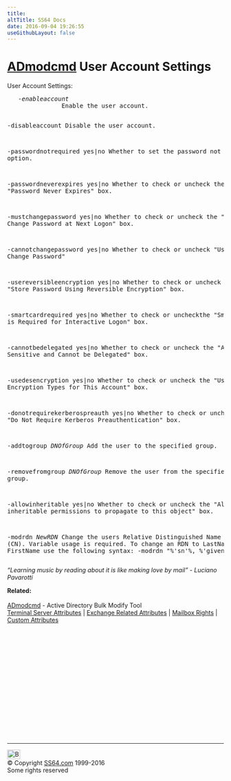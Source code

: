 ```yaml
---
title:
altTitle: SS64 Docs
date: 2016-09-04 19:26:55
useGithubLayout: false
---
```

<!-- #BeginLibraryItem "/Library/head_nt.lbi" --><!-- #EndLibraryItem --><h1><a href="admodcmd.html">ADmodcmd</a> User Account Settings</h1> 
<p>User Account Settings:</p>
<pre>   -<i>enableaccount</i>
               Enable the user account.

   -disableaccount
               Disable the user account.

   -passwordnotrequired yes|no
               Whether to set the password not required option.

   -passwordneverexpires yes|no
               Whether to check or uncheck the "Password Never Expires" box.

   -mustchangepassword yes|no
               Whether to check or uncheck the "User Must Change Password at
               Next Logon" box.

   -cannotchangepassword yes|no
               Whether to check or uncheck "User Cannot Change Password"

   -usereversibleencryption yes|no
               Whether to check or uncheck the "Store Password Using
               Reversible Encryption" box.

   -smartcardrequired yes|no
               Whether to check or uncheckthe "Smart Card is Required
               for Interactive Logon" box.

   -cannotbedelegated yes|no
               Whether to check or uncheck the "Account is Sensitive and Cannot
               be Delegated" box.

   -usedesencryption yes|no
               Whether to check or uncheck the "Use DES Encryption Types for This
               Account" box.

   -donotrequirekerberospreauth yes|no
               Whether to check or uncheck the "Do Not Require Kerberos 
               Preauthentication" box.

   -addtogroup <i>DNOfGroup</i>
               Add the user to the specified group.

   -removefromgroup <i>DNOfGroup</i>
               Remove the user from the specified group.

   -allowinheritable yes|no
               Whether to check or uncheck the "Allow inheritable permissions to
               propagate to this object" box.

   -modrdn <i>NewRDN</i>
               Change the users Relative Distinguished Name (CN).
               Variable usage is required.
               To change an RDN to LastName, FirstName
               use the following syntax:
               -modrdn "%'sn'%, %'givenName'%" </pre>
<p class="quote"><i>“Learning music by reading about it is like making love by mail” - Luciano Pavarotti</i></p>
<p><b>Related:</b><br>
<br>
<a href="admodcmd.html">ADmodcmd</a> - Active Directory Bulk Modify Tool<br>
<a href="admodcmd-ts.html">Terminal Server Attributes</a> | <a href="admodcmd-ex.html">Exchange Related Attributes</a> | <a href="admodcmd-mail.html"> Mailbox Rights</a> |<a href="admodcmd-custom.html"> Custom Attributes</a></p><!-- #BeginLibraryItem "/Library/foot_nt.lbi" --><p>
<!-- windows300 -->
<ins class="adsbygoogle" style="display:inline-block;width:300px;height:250px" data-ad-client="ca-pub-6140977852749469" data-ad-slot="7649547908"></ins>
<script>
(adsbygoogle = window.adsbygoogle || []).push({});
</script></p>
<hr>
<div id="bl" class="footer"><a href="admodcmd-user.html#"><img src="../images/top.png" width="30" height="22" alt="Back to the Top"></a></div>
<div id="br" class="footer, tagline">© Copyright <a href="../index.html">SS64.com</a> 1999-2016<br>
Some rights reserved</div><!-- #EndLibraryItem -->
